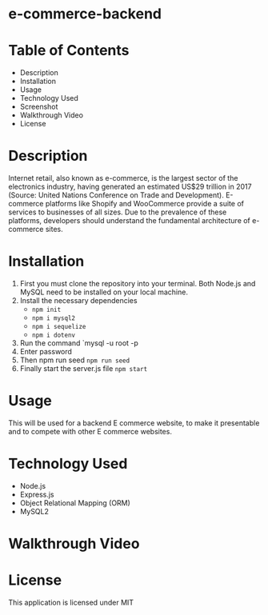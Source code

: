 # e-commerce-backend

# Table of Contents
- Description
- Installation
- Usage
- Technology Used
- Screenshot
- Walkthrough Video
- License

# Description
Internet retail, also known as e-commerce, is the largest sector of the electronics industry, having generated an estimated US$29 trillion in 2017 (Source: United Nations Conference on Trade and Development). E-commerce platforms like Shopify and WooCommerce provide a suite of services to businesses of all sizes. Due to the prevalence of these platforms, developers should understand the fundamental architecture of e-commerce sites.

# Installation
1. First you must clone the repository into your terminal. Both Node.js and MySQL need to be installed on your local machine.
2. Install the necessary dependencies
    - `npm init`
    - `npm i mysql2`
    - `npm i sequelize`
    - `npm i dotenv`
3. Run the command `mysql -u root -p
4. Enter password
5. Then npm run seed `npm run seed`
6. Finally start the server.js file `npm start`

# Usage
This will be used for a backend E commerce website, to make it presentable and to compete with other E commerce websites.

# Technology Used
- Node.js
- Express.js
- Object Relational Mapping (ORM)
- MySQL2

# Walkthrough Video

# License
This application is licensed under MIT